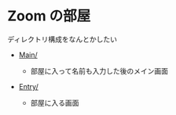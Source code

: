 # Zoom の部屋

ディレクトリ構成をなんとかしたい




- [Main/](Main)
    - 部屋に入って名前も入力した後のメイン画面

- [Entry/](Entry)
    - 部屋に入る画面

